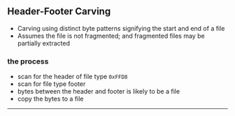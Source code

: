 ## Header-Footer Carving

- Carving using distinct byte patterns signifying the start and end of a file
- Assumes the file is not fragmented; and fragmented files may be partially extracted

### the process

- scan for the header of file type `0xFFD8`
- scan for file type footer
- bytes between the header and footer is likely to be a file
- copy the bytes to a file

---
